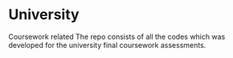 # University
Coursework related
The repo consists of all the codes which was developed for the university final coursework assessments. 
